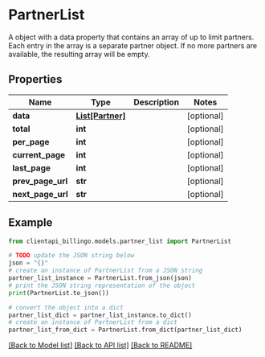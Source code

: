# PartnerList

A object with a data property that contains an array of up to limit partners. Each entry in the array is a separate partner object. If no more partners are available, the resulting array will be empty.

## Properties

Name | Type | Description | Notes
------------ | ------------- | ------------- | -------------
**data** | [**List[Partner]**](Partner.md) |  | [optional] 
**total** | **int** |  | [optional] 
**per_page** | **int** |  | [optional] 
**current_page** | **int** |  | [optional] 
**last_page** | **int** |  | [optional] 
**prev_page_url** | **str** |  | [optional] 
**next_page_url** | **str** |  | [optional] 

## Example

```python
from clientapi_billingo.models.partner_list import PartnerList

# TODO update the JSON string below
json = "{}"
# create an instance of PartnerList from a JSON string
partner_list_instance = PartnerList.from_json(json)
# print the JSON string representation of the object
print(PartnerList.to_json())

# convert the object into a dict
partner_list_dict = partner_list_instance.to_dict()
# create an instance of PartnerList from a dict
partner_list_from_dict = PartnerList.from_dict(partner_list_dict)
```
[[Back to Model list]](../README.md#documentation-for-models) [[Back to API list]](../README.md#documentation-for-api-endpoints) [[Back to README]](../README.md)


